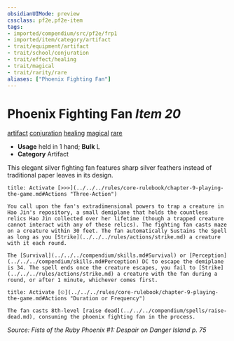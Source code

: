 ```yaml
---
obsidianUIMode: preview
cssclass: pf2e,pf2e-item
tags:
- imported/compendium/src/pf2e/frp1
- imported/item/category/artifact
- trait/equipment/artifact
- trait/school/conjuration
- trait/effect/healing
- trait/magical
- trait/rarity/rare
aliases: ["Phoenix Fighting Fan"]
---
```

# Phoenix Fighting Fan *Item 20*  
[artifact](artifact-gmg.md)  [conjuration](conjuration.md)  [healing](healing.md)  [magical](magical.md)  [rare](rare.md)  

- **Usage** held in 1 hand; **Bulk** L
- **Category** Artifact

This elegant silver fighting fan features sharp silver feathers instead of traditional paper leaves in its design.

```ad-embed-ability
title: Activate [>>>](../../../rules/core-rulebook/chapter-9-playing-the-game.md#Actions "Three-Action")

You call upon the fan's extradimensional powers to trap a creature in Hao Jin's repository, a small demiplane that holds the countless relics Hao Jin collected over her lifetime (though a trapped creature cannot interact with any of these relics). The fighting fan casts maze on a creature within 30 feet. The fan automatically Sustains the Spell as long as you [Strike](../../../rules/actions/strike.md) a creature with it each round.

The [Survival](../../../compendium/skills.md#Survival) or [Perception](../../../compendium/skills.md#Perception) DC to escape the demiplane is 34. The spell ends once the creature escapes, you fail to [Strike](../../../rules/actions/strike.md) a creature with the fan during a round, or after 1 minute, whichever comes first.
```

```ad-embed-ability
title: Activate [⏲](../../../rules/core-rulebook/chapter-9-playing-the-game.md#Actions "Duration or Frequency")

The fan casts 8th-level [raise dead](../../../compendium/spells/raise-dead.md), consuming the phoenix fighting fan in the process.
```

*Source: Fists of the Ruby Phoenix #1: Despair on Danger Island p. 75*
